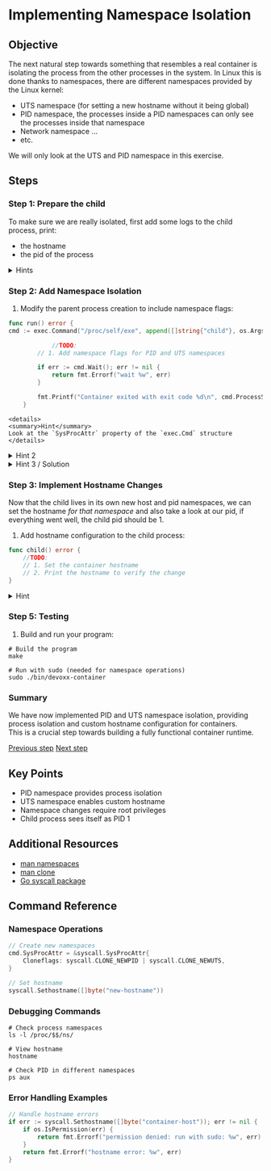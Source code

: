 # Implementing Namespace Isolation

## Objective

The next natural step towards something that resembles a real container is
isolating the process from the other processes in the system. In Linux this is
done thanks to namespaces, there are different namespaces provided by the Linux
kernel:

- UTS namespace (for setting a new hostname without it being global)
- PID namespace, the processes inside a PID namespaces can only see the
  processes inside that namespace
- Network namespace ...
- etc.

We will only look at the UTS and PID namespace in this exercise.

## Steps

### Step 1: Prepare the child

To make sure we are really isolated, first add some logs to the child process,
print:

- the hostname
- the pid of the process

<details>
<summary>Hints</summary>

Use the `os` package to get the pid of the current process. pid := os.Getpid()

</details>

### Step 2: Add Namespace Isolation

1.  Modify the parent process creation to include namespace flags:

```go
func run() error {
cmd := exec.Command("/proc/self/exe", append([]string{"child"}, os.Args...)...)

            //TODO:
        // 1. Add namespace flags for PID and UTS namespaces

        if err := cmd.Wait(); err != nil {
            return fmt.Errorf("wait %w", err)
        }

        fmt.Printf("Container exited with exit code %d\n", cmd.ProcessState.ExitCode())
    }
```

    <details>
    <summary>Hint</summary>
    Look at the `SysProcAttr` property of the `exec.Cmd` structure
    </details>

<details>
<summary>Hint 2</summary>
You need to set both `Cloneflags` and `Unshareflags`
</details>

<details>
<summary>Hint 3 / Solution</summary>
cmd.SysProcAttr = &syscall.SysProcAttr {
    Cloneflags: syscall.CLONE_NEWUTS | syscall.CLONE_NEWPID,
    UnshareFlags: syscall.CLONE_NEWNS,
}
</details>

### Step 3: Implement Hostname Changes

Now that the child lives in its own new host and pid namespaces, we can set the
hostname _for that namespace_ and also take a look at our pid, if everything
went well, the child pid should be 1.

1. Add hostname configuration to the child process:

```go
func child() error {
    //TODO:
    // 1. Set the container hostname
    // 2. Print the hostname to verify the change
}
```

<details>
<summary>Hint</summary>
Look at `syscall.Sethostname` function
</details>

### Step 5: Testing

1. Build and run your program:

```console
# Build the program
make

# Run with sudo (needed for namespace operations)
sudo ./bin/devoxx-container
```

### Summary

We have now implemented PID and UTS namespace isolation, providing process
isolation and custom hostname configuration for containers.  
This is a crucial step towards building a fully functional container runtime.

[Previous step](./02-process-creation.md) [Next step](04-namespaces-and-chroot.md)

## Key Points

- PID namespace provides process isolation
- UTS namespace enables custom hostname
- Namespace changes require root privileges
- Child process sees itself as PID 1

## Additional Resources

- [man namespaces](https://man7.org/linux/man-pages/man7/namespaces.7.html)
- [man clone](https://man7.org/linux/man-pages/man2/clone.2.html)
- [Go syscall package](https://pkg.go.dev/syscall)

## Command Reference

### Namespace Operations

```go
// Create new namespaces
cmd.SysProcAttr = &syscall.SysProcAttr{
    Cloneflags: syscall.CLONE_NEWPID | syscall.CLONE_NEWUTS,
}

// Set hostname
syscall.Sethostname([]byte("new-hostname"))
```

### Debugging Commands

```console
# Check process namespaces
ls -l /proc/$$/ns/

# View hostname
hostname

# Check PID in different namespaces
ps aux
```

### Error Handling Examples

```go
// Handle hostname errors
if err := syscall.Sethostname([]byte("container-host")); err != nil {
    if os.IsPermission(err) {
        return fmt.Errorf("permission denied: run with sudo: %w", err)
    }
    return fmt.Errorf("hostname error: %w", err)
}
```
